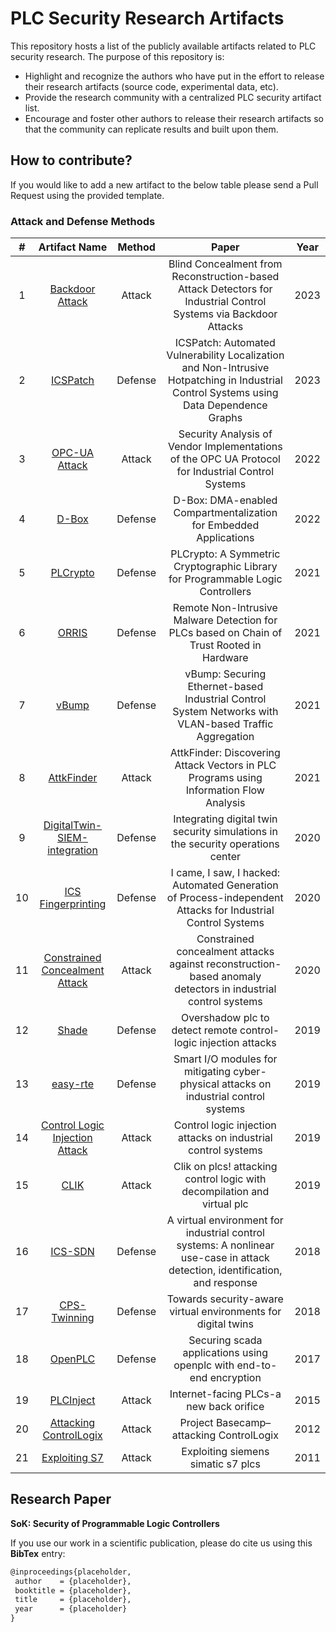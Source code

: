 # PLC Security Research Artifacts

This repository hosts a list of the publicly available artifacts related to PLC security research. The purpose of this repository is:

* Highlight and recognize the authors who have put in the effort to release their research artifacts (source code, experimental data, etc). 
* Provide the research community with a centralized PLC security artifact list.
* Encourage and foster other authors to release their research artifacts so that the community can replicate results and built upon them.

## How to contribute?

If you would like to add a new artifact to the below table please send a Pull Request using the provided template.

### Attack and Defense Methods

|  # |          Artifact Name         |     Method     |                                                             Paper                                                            | Year |
|:--:|:------------------------------:|:--------------:|:----------------------------------------------------------------------------------------------------------------------------:|:----:|
| 1 | [Backdoor Attack](https://github.com/scy-phy/backdoorCPSS23)                  | Attack         | Blind Concealment from Reconstruction-based Attack Detectors for Industrial Control Systems via Backdoor Attacks                                                                                           | 2023 |
| 2 | [ICSPatch](https://github.com/momalab/ICSPatch)                  | Defense         | ICSPatch: Automated Vulnerability Localization and Non-Intrusive Hotpatching in Industrial Control Systems using Data Dependence Graphs                                                                                           | 2023 |
| 3 | [OPC-UA Attack](https://github.com/scy-phy/OPC-UA-attacks-POC)                  | Attack         | Security Analysis of Vendor Implementations of the OPC UA Protocol for Industrial Control Systems                                                                                           | 2022 |
| 4  | [D-Box](https://github.com/RiS3-Lab/D-Box)                          | Defense | D-Box: DMA-enabled Compartmentalization for Embedded Applications                                                            | 2022 |
| 5  | [PLCrypto](https://github.com/PLCrypto/PLCrypto)                       | Defense | PLCrypto: A Symmetric Cryptographic Library for Programmable Logic Controllers                                               | 2021 |
| 6  | [ORRIS](https://github.com/momalab/orris)                          | Defense | Remote Non-Intrusive Malware Detection for PLCs based on Chain of Trust Rooted in Hardware                                   | 2021 |
| 7  | [vBump](https://github.com/scy-phy/vbump)                          | Defense | vBump: Securing Ethernet-based Industrial Control System Networks with VLAN-based Traffic Aggregation                     | 2021 |
| 8  | [AttkFinder](https://gitlab.com/jhcastel/attkfinder)                     | Attack         | AttkFinder: Discovering Attack Vectors in PLC Programs using Information Flow Analysis                                       | 2021 |
| 9  | [DigitalTwin-SIEM-integration](https://github.com/FrauThes/DigitalTwin-SIEM-integration)   | Defense | Integrating digital twin security simulations in the security operations center                                              | 2020 |
| 10  | [ICS Fingerprinting](https://github.com/momalab/ICS_research_resources)             | Defense | I came, I saw, I hacked: Automated Generation of Process-independent Attacks for Industrial Control Systems                  | 2020 |
| 11  | [Constrained Concealment Attack](https://github.com/scy-phy/ICS-Evasion-Attacks) | Attack         | Constrained concealment attacks against reconstruction-based anomaly detectors in industrial control systems                 | 2020 |
| 12  | [Shade](https://gitlab.com/hyunguk/plcdpi/)                          | Defense | Overshadow plc to detect remote control-logic injection attacks                                                              | 2019 |
| 13 | [easy-rte](https://github.com/PRETgroup/easy-rte)                       | Defense | Smart I/O modules for mitigating cyber-physical attacks on industrial control systems                                        | 2019 |
| 14 | [Control Logic Injection Attack](https://gitlab.com/hyunguk/control-logic-attack-datasets) | Attack         | Control logic injection attacks on industrial control systems                                                                | 2019 |
| 15 | [CLIK](https://gitlab.com/hyunguk/clik)                           | Attack         | Clik on plcs! attacking control logic with decompilation and virtual plc                                                     | 2019 |
| 16 | [ICS-SDN](https://github.com/Cyphysecurity/ICS-SDN)                        | Defense | A virtual environment for industrial control systems: A nonlinear use-case in attack detection, identification, and response | 2018 |
| 17 | [CPS-Twinning](https://github.com/sbaresearch/cps-twinning)                   | Defense | Towards security-aware virtual environments for digital twins                                                                | 2018 |
| 18 | [OpenPLC](https://github.com/thiagoralves/OpenPLC_v3)                        | Defense | Securing scada applications using openplc with end-to-end encryption                                                         | 2017 |
| 19 | [PLCInject](https://github.com/SCADACS/PLCinject)                      | Attack         | Internet-facing PLCs-a new back orifice                                                                                      | 2015 |
| 20 | [Attacking ControlLogix](https://drive.google.com/file/d/1Ch_1PvDYd1QYcdhZr9NhtpuSGcbnhW1v/view)         | Attack         | Project Basecamp–attacking ControlLogix                                                                                      | 2012 |
| 21 | [Exploiting S7](https://paper.bobylive.com/Meeting_Papers/BlackHat/USA-2011/BH_US11_Beresford_S7_PLCs_WP.pdf)                  | Attack         | Exploiting siemens simatic s7 plcs                                                                                           | 2011 |



## Research Paper

**SoK: Security of Programmable Logic Controllers** 

If you use our work in a scientific publication, please do cite us using this **BibTex** entry:
``` tex
@inproceedings{placeholder,
 author    = {placeholder},
 booktitle = {placeholder},
 title     = {placeholder},
 year      = {placeholder}
}
```